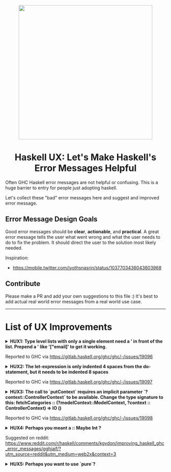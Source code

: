 <p align="center">
  <a href="https://ihp.digitallyinduced.com/" target="_blank">
          <img src="https://www.haskell.org/img/haskell-logo.svg" width="420"/>
  </a>
  <h1 align="center">Haskell UX: Let's Make Haskell's Error Messages Helpful</h1>
</p>



Often GHC Haskell error messages are not helpful or confusing. This is a huge barrier to entry for people just adopting haskell.

Let's collect these "bad" error messages here and suggest and improved error message.

## Error Message Design Goals

Good error messages should be **clear**, **actionable**, and **practical**. A great error message tells the user what went wrong and what the user needs to do to fix the problem. It should direct the user to the solution most likely needed.

Inspiration:
- https://mobile.twitter.com/jyothsnasrin/status/1037703436043603968

## Contribute

Please make a PR and add your own suggestions to this file :) It's best to add actual real world error messages from a real world use case.

--- 

# List of UX Improvements

<details>
  <summary>
        <strong>HUX1: Type level lists with only a single element need a ' in front of the list. Prepend a ' like '["email]' to get it working.</strong>
  </summary>
  
**Details:**

Given this code:

```haskell
action CreateUserAction = do
        let user = newRecord @User
        let password = param @Text "password"
        user
            |> set #passwordHash password
            |> fill @["email"]
            |> validateField #email isEmail
            |> validateField #passwordHash nonEmpty
            |> debug
            |> ifValid \case
            Left user ->
                render NewView {..}
            Right user -> do
                hashed <- hashPassword (get #passwordHash user)
                user
                    |> set #passwordHash hashed
                    |> createRecord

                setSuccessMessage "You have successfully registered"
```

GHC errors with:

```haskell
Web/Controller/Users.hs:16:23
    * Expected a type, but `"email"' has kind `Symbol'
    * In the type `["email"]'
      In the second argument of `(|>)', namely `fill @["email"]'
      In the first argument of `(|>)', namely
        `user |> set #passwordHash password |> fill @["email"]'
   |
16 |             |> fill @["email"]
   |                       ^^^^^^^
```

A better error message would be:

```haskell
Web/Controller/Users.hs:16:23
    * Type level lists with only a single element need a ' in front of the list. Prepend a ' like `'["email]' to get it working.
    * In the type `["email"]'
      In the second argument of `(|>)', namely `fill @["email"]'
      In the first argument of `(|>)', namely
        `user |> set #passwordHash password |> fill @["email"]'
   |
16 |             |> fill @["email"]
   |                       ^^^^^^^
```
  
</details>


Reported to GHC via https://gitlab.haskell.org/ghc/ghc/-/issues/19096

<details>
  <summary>
        <strong>HUX2: The let-expression is only indented 4 spaces from the do-statement, but it needs to be indented 8 spaces</strong>
  </summary>

**Details:**
Given this code:

```haskell
    action NewEventAction = do
        now <- getCurrentTime
        let event = newRecord @Event
            |> set #createdAt now -- THIS LINE NEEDS MORE INDENTATION
        render NewView { .. }
```

GHC errors with:

```haskell
Admin/Controller/Events.hs:26:9: error:
    The last statement in a 'do' block must be an expression
      let event = newRecord @Event
   |
26 |         let event = newRecord @Event
   |         ^^^^^^^^^^^^^^^^^^^^^^^^^^^^...
```

A better error message would be:

```haskell
Admin/Controller/Events.hs:26:9: error:
    The let-expression is only indented 4 spaces from the do-statement, but it needs to be indented 8 spaces
      '|> set #createdAt now'
   |
26 |         let event = newRecord @Event
27 |             |> set #createdAt now
   |         ^^^^^^^^^^^^^^^^^^^^^^^^^^^^...
```

</details>

Reported to GHC via https://gitlab.haskell.org/ghc/ghc/-/issues/19097


<details>
  <summary>
        <strong>HUX3: The call to `putContext` requires an implicit parameter `?context::ControllerContext` to be available. Change the type signature to this: fetchCategories :: (?modelContext::ModelContext, ?context :: ControllerContext) => IO ()</strong>
  </summary>

**Details:**
Given this code:
```haskell
fetchCategories :: (?modelContext :: ModelContext) => IO ()
fetchCategories = do
  categories :: [Category] <- query @Category |> fetch
  putContext categories
```

GHC errors with:
```haskell
Web/FrontController.hs:18:3: error:
    * Could not deduce: ?context::ControllerContext
        arising from a use of `putContext'
      from the context: ?modelContext::ModelContext
        bound by the type signature for:
                   fetchCategories :: (?modelContext::ModelContext) => IO ()
        at Web/FrontController.hs:15:1-59
    * In a stmt of a 'do' block: putContext categories
      In the expression:
        do categories :: [Category] <- query @Category |> fetch
           putContext categories
      In an equation for `fetchCategories':
          fetchCategories
            = do categories :: [Category] <- query @Category |> fetch
                 putContext categories
   |
18 |   putContext categories
```

A better error message would be:

```haskell
Web/FrontController.hs:18:3: error:
    * The call to `putContext` requires an implicit parameter `?context::ControllerContext` to be available. Change the type signature to this: fetchCategories :: (?modelContext::ModelContext, ?context :: ControllerContext) => IO ()
        at Web/FrontController.hs:15:1-59
    * In a stmt of a 'do' block: putContext categories
      In the expression:
        do categories :: [Category] <- query @Category |> fetch
           putContext categories
      In an equation for `fetchCategories':
          fetchCategories
            = do categories :: [Category] <- query @Category |> fetch
                 putContext categories
   |
18 |   putContext categories
```
</details>

Reported to GHC via https://gitlab.haskell.org/ghc/ghc/-/issues/19098



<details>
  <summary>
        <strong>HUX4: Perhaps you meant a :: Maybe Int ?</strong>
  </summary>

**Details:**
Given this code:

```haskell
a :: Just Int
a = Just 5
```

GHC errors with:

```haskell
Not in scope: type constructor or class 'Just'A data constructor of that name is in scope; did you mean DataKinds?
```

A better error message would be:

```haskell
Perhaps you meant a :: Maybe Int?
Not in scope: type constructor or class 'Just'
A data constructor of that name is in scope; did you mean DataKinds?
```

</details>

Suggested on reddit: https://www.reddit.com/r/haskell/comments/kgvdon/improving_haskell_ghc_error_messages/gghjajf/?utm_source=reddit&utm_medium=web2x&context=3




<details>
  <summary>
        <strong>HUX5: Perhaps you want to use `pure`?</strong>
  </summary>

**Details:**
Given this code:

```haskell
initModelContext :: FrameworkConfig -> IO ModelContext
initModelContext FrameworkConfig { environment, dbPoolIdleTime, dbPoolMaxConnections, databaseUrl } = do
    let isDevelopment = environment == Env.Development
    modelContext <- (\modelContext -> modelContext { queryDebuggingEnabled = isDevelopment }) <$> createModelContext dbPoolIdleTime dbPoolMaxConnections databaseUrl
    modelContext
```

GHC errors with:

```haskell
IHP/Server.hs:133:5: error:
    • Couldn't match expected type ‘IO ModelContext’
                  with actual type ‘ModelContext’
    • In a stmt of a 'do' block: modelContext
      In the expression:
        do let isDevelopment = environment == Env.Development
           modelContext <- (\ modelContext
                              -> modelContext {queryDebuggingEnabled = isDevelopment})
                             <$>
                               createModelContext dbPoolIdleTime dbPoolMaxConnections databaseUrl
           modelContext
      In an equation for ‘initModelContext’:
          initModelContext
            FrameworkConfig {environment, dbPoolIdleTime, dbPoolMaxConnections,
                             databaseUrl}
            = do let isDevelopment = ...
                 modelContext <- (\ modelContext
                                    -> modelContext {queryDebuggingEnabled = isDevelopment})
                                   <$>
                                     createModelContext
                                       dbPoolIdleTime dbPoolMaxConnections databaseUrl
                 modelContext
    |
133 |     modelContext
```

A better error message would be:

```haskell
IHP/Server.hs:133:5: error:
    • Perhaps you meant `pure modelContext`?
    
    Couldn't match expected type ‘IO ModelContext’
                  with actual type ‘ModelContext’
    • In a stmt of a 'do' block: modelContext
      In the expression:
        do let isDevelopment = environment == Env.Development
           modelContext <- (\ modelContext
                              -> modelContext {queryDebuggingEnabled = isDevelopment})
                             <$>
                               createModelContext dbPoolIdleTime dbPoolMaxConnections databaseUrl
           modelContext
      In an equation for ‘initModelContext’:
          initModelContext
            FrameworkConfig {environment, dbPoolIdleTime, dbPoolMaxConnections,
                             databaseUrl}
            = do let isDevelopment = ...
                 modelContext <- (\ modelContext
                                    -> modelContext {queryDebuggingEnabled = isDevelopment})
                                   <$>
                                     createModelContext
                                       dbPoolIdleTime dbPoolMaxConnections databaseUrl
                 modelContext
    |
133 |     modelContext
```

</details>

